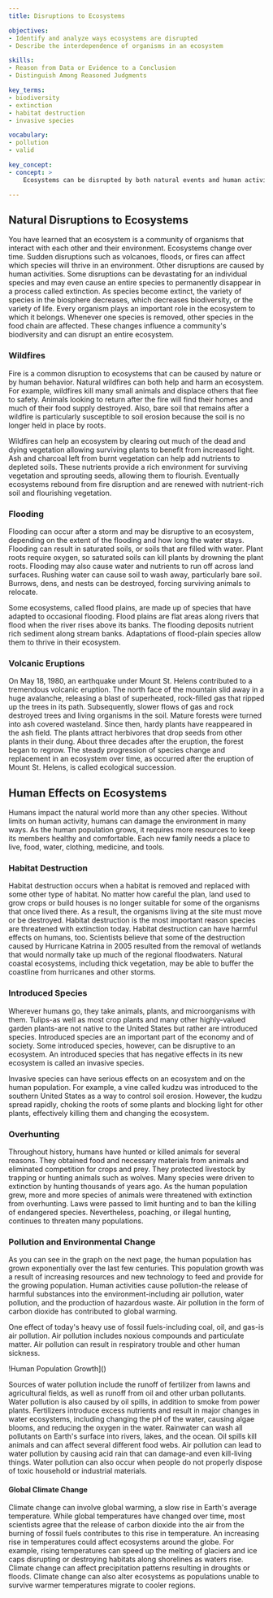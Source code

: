```yaml
---
title: Disruptions to Ecosystems

objectives:
- Identify and analyze ways ecosystems are disrupted
- Describe the interdependence of organisms in an ecosystem

skills:
- Reason from Data or Evidence to a Conclusion
- Distinguish Among Reasoned Judgments

key_terms:
- biodiversity
- extinction
- habitat destruction
- invasive species

vocabulary:
- pollution
- valid

key_concept:
- concept: >
    Ecosystems can be disrupted by both natural events and human activities. Disruptions can have a significant impact on organisms and the entire ecosystem.

---
```


## Natural Disruptions to Ecosystems

You have learned that an ecosystem is a community of organisms that interact with each other and their environment. Ecosystems change over time. Sudden disruptions such as volcanoes, floods, or fires can affect which species will thrive in an environment. Other disruptions are caused by human activities. Some disruptions can be devastating for an individual species and may even cause an entire species to permanently disappear in a process called extinction. As species become extinct, the variety of species in the biosphere decreases, which decreases biodiversity, or the variety of life. Every organism plays an important role in the ecosystem to which it belongs. Whenever one species is removed, other species in the food chain are affected. These changes influence a community's biodiversity and can disrupt an entire ecosystem.

### Wildfires

Fire is a common disruption to ecosystems that can be caused by nature or by human behavior. Natural wildfires can both help and harm an ecosystem. For example, wildfires kill many small animals and displace others that flee to safety. Animals looking to return after the fire will find their homes and much of their food supply destroyed. Also, bare soil that remains after a wildfire is particularly susceptible to soil erosion because the soil is no longer held in place by roots.

Wildfires can help an ecosystem by clearing out much of the dead and dying vegetation allowing surviving plants to benefit from increased light. Ash and charcoal left from burnt vegetation can help add nutrients to depleted soils. These nutrients provide a rich environment for surviving vegetation and sprouting seeds, allowing them to flourish. Eventually ecosystems rebound from fire disruption and are renewed with nutrient-rich soil and flourishing vegetation.

### Flooding

Flooding can occur after a storm and may be disruptive to an ecosystem, depending on the extent of the flooding and how long the water stays. Flooding can result in saturated soils, or soils that are filled with water. Plant roots require oxygen, so saturated soils can kill plants by drowning the plant roots. Flooding may also cause water and nutrients to run off across land surfaces. Rushing water can cause soil to wash away, particularly bare soil. Burrows, dens, and nests can be destroyed, forcing surviving animals to relocate.

Some ecosystems, called flood plains, are made up of species that have adapted to occasional flooding. Flood plains are flat areas along rivers that flood when the river rises above its banks. The flooding deposits nutrient rich sediment along stream banks. Adaptations of flood-plain species allow them to thrive in their ecosystem.

### Volcanic Eruptions

On May 18, 1980, an earthquake under Mount St. Helens contributed to a tremendous volcanic eruption. The north face of the mountain slid away in a huge avalanche, releasing a blast of superheated, rock-filled gas that ripped up the trees in its path. Subsequently, slower flows of gas and rock destroyed trees and living organisms in the soil. Mature forests were turned into ash covered wasteland. Since then, hardy plants have reappeared in the ash field. The plants attract herbivores that drop seeds from other plants in their dung. About three decades after the eruption, the forest began to regrow. The steady progression of species change and replacement in an ecosystem over time, as occurred after the eruption of Mount St. Helens, is called ecological succession.

## Human Effects on Ecosystems

Humans impact the natural world more than any other species. Without limits on human activity, humans can damage the environment in many ways. As the human population grows, it requires more resources to keep its members healthy and comfortable. Each new family needs a place to live, food, water, clothing, medicine, and tools.

### Habitat Destruction

Habitat destruction occurs when a habitat is removed and replaced with some other type of habitat. No matter how careful the plan, land used to grow crops or build houses is no longer suitable for some of the organisms that once lived there. As a result, the organisms living at the site must move or be destroyed. Habitat destruction is the most important reason species are threatened with extinction today. Habitat destruction can have harmful effects on humans, too. Scientists believe that some of the destruction caused by Hurricane Katrina in 2005 resulted from the removal of wetlands that would normally take up much of the regional floodwaters. Natural coastal ecosystems, including thick vegetation, may be able to buffer the coastline from hurricanes and other storms.

### Introduced Species

Wherever humans go, they take animals, plants, and microorganisms with them. Tulips-as well as most crop plants and many other highly-valued garden plants-are not native to the United States but rather are introduced species. Introduced species are an important part of the economy and of society. Some introduced species, however, can be disruptive to an ecosystem. An introduced species that has negative effects in its new ecosystem is called an invasive species.

Invasive species can have serious effects on an ecosystem and on the human population. For example, a vine called kudzu was introduced to the southern United States as a way to control soil erosion. However, the kudzu spread rapidly, choking the roots of some plants and blocking light for other plants, effectively killing them and changing the ecosystem.

### Overhunting

Throughout history, humans have hunted or killed animals for several reasons. They obtained food and necessary materials from animals and eliminated competition for crops and prey. They protected livestock by trapping or hunting animals such as wolves. Many species were driven to extinction by hunting thousands of years ago. As the human population grew, more and more species of animals were threatened with extinction from overhunting. Laws were passed to limit hunting and to ban the killing of endangered species. Nevertheless, poaching, or illegal hunting, continues to threaten many populations.

### Pollution and Environmental Change

As you can see in the graph on the next page, the human population has grown exponentially over the last few centuries. This population growth was a result of increasing resources and new technology to feed and provide for the growing population. Human activities cause pollution-the release of harmful substances into the environment-including air pollution, water pollution, and the production of hazardous waste. Air pollution in the form of carbon dioxide has contributed to global warming.

One effect of today's heavy use of fossil fuels-including coal, oil, and gas-is air pollution. Air pollution includes noxious compounds and particulate matter. Air pollution can result in respiratory trouble and other human sickness.

!Human Population Growth]()

Sources of water pollution include the runoff of fertilizer from lawns and agricultural fields, as well as runoff from oil and other urban pollutants. Water pollution is also caused by oil spills, in addition to smoke from power plants. Fertilizers introduce excess nutrients and result in major changes in water ecosystems, including changing the pH of the water, causing algae blooms, and reducing the oxygen in the water. Rainwater can wash all pollutants on Earth's surface into rivers, lakes, and the ocean. Oil spills kill animals and can affect several different food webs. Air pollution can lead to water pollution by causing acid rain that can damage-and even kill-living things. Water pollution can also occur when people do not properly dispose of toxic household or industrial materials.

#### Global Climate Change

Climate change can involve global warming, a slow rise in Earth's average temperature. While global temperatures have changed over time, most scientists agree that the release of carbon dioxide into the air from the burning of fossil fuels contributes to this rise in temperature. An increasing rise in temperatures could affect ecosystems around the globe. For example, rising temperatures can speed up the melting of glaciers and ice caps disrupting or destroying habitats along shorelines as waters rise. Climate change can affect precipitation patterns resulting in droughts or floods. Climate change can also alter ecosystems as populations unable to survive warmer temperatures migrate to cooler regions.